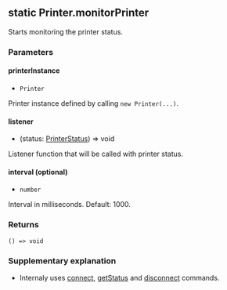 ## static Printer.monitorPrinter

Starts monitoring the printer status.

### Parameters

#### printerInstance

- `Printer`

Printer instance defined by calling `new Printer(...)`.

#### listener

- (status: [PrinterStatus](../interfaces/printerStatus.md)) => void

Listener function that will be called with printer status.

#### interval (optional)

- `number`

Interval in milliseconds. Default: 1000.

### Returns

`() => void`


### Supplementary explanation

- Internaly uses [connect](./connect.md), [getStatus](./getStatus.md) and [disconnect](./disconnect.md) commands.

